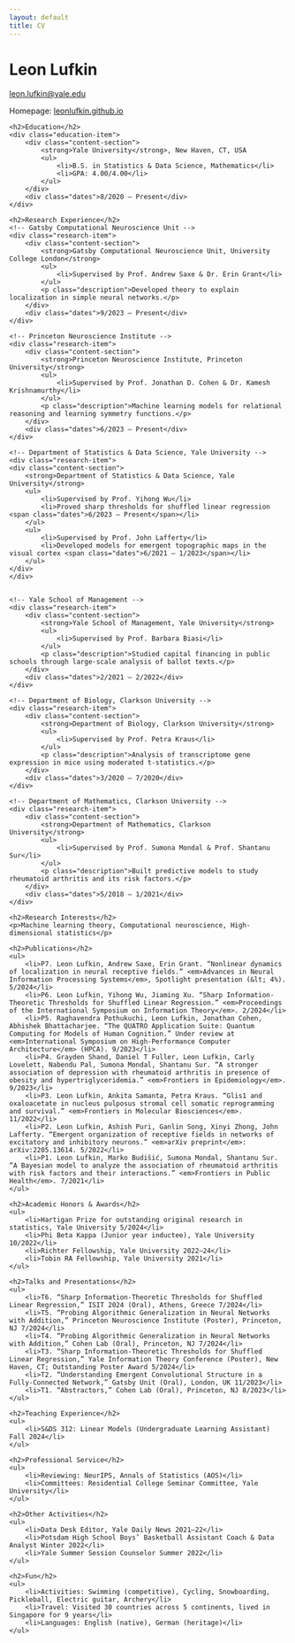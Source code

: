 ```yaml
---
layout: default
title: CV
---
```


<div class="cv-page">
    <h1>Leon Lufkin</h1>
    <p class="center-info">
        <i class="fas fa-envelope"></i>
        <a href="mailto:leon.lufkin@yale.edu">leon.lufkin@yale.edu</a>
    </p>
    <p class="center-info homepage">Homepage: <a href="https://leonlufkin.github.io">leonlufkin.github.io</a></p>

    <h2>Education</h2>
    <div class="education-item">
        <div class="content-section">
            <strong>Yale University</strong>, New Haven, CT, USA
            <ul>
                <li>B.S. in Statistics & Data Science, Mathematics</li>
                <li>GPA: 4.00/4.00</li>
            </ul>
        </div>
        <div class="dates">8/2020 – Present</div>
    </div>

    <h2>Research Experience</h2>    
    <!-- Gatsby Computational Neuroscience Unit -->
    <div class="research-item">
        <div class="content-section">
            <strong>Gatsby Computational Neuroscience Unit, University College London</strong>
            <ul>
                <li>Supervised by Prof. Andrew Saxe & Dr. Erin Grant</li>
            </ul>
            <p class="description">Developed theory to explain localization in simple neural networks.</p>
        </div>
        <div class="dates">9/2023 – Present</div>
    </div>
    
    <!-- Princeton Neuroscience Institute -->
    <div class="research-item">
        <div class="content-section">
            <strong>Princeton Neuroscience Institute, Princeton University</strong>
            <ul>
                <li>Supervised by Prof. Jonathan D. Cohen & Dr. Kamesh Krishnamurthy</li>
            </ul>
            <p class="description">Machine learning models for relational reasoning and learning symmetry functions.</p>
        </div>
        <div class="dates">6/2023 – Present</div>
    </div>

    <!-- Department of Statistics & Data Science, Yale University -->
    <div class="research-item">
    <div class="content-section">
        <strong>Department of Statistics & Data Science, Yale University</strong>
        <ul>
            <li>Supervised by Prof. Yihong Wu</li>
            <li>Proved sharp thresholds for shuffled linear regression <span class="dates">6/2023 – Present</span></li>
        </ul>
        <ul>
            <li>Supervised by Prof. John Lafferty</li>
            <li>Developed models for emergent topographic maps in the visual cortex <span class="dates">6/2021 – 1/2023</span></li>
        </ul>
    </div>
    </div>


    <!-- Yale School of Management -->
    <div class="research-item">
        <div class="content-section">
            <strong>Yale School of Management, Yale University</strong>
            <ul>
                <li>Supervised by Prof. Barbara Biasi</li>
            </ul>
            <p class="description">Studied capital financing in public schools through large-scale analysis of ballot texts.</p>
        </div>
        <div class="dates">2/2021 – 2/2022</div>
    </div>

    <!-- Department of Biology, Clarkson University -->
    <div class="research-item">
        <div class="content-section">
            <strong>Department of Biology, Clarkson University</strong>
            <ul>
                <li>Supervised by Prof. Petra Kraus</li>
            </ul>
            <p class="description">Analysis of transcriptome gene expression in mice using moderated t-statistics.</p>
        </div>
        <div class="dates">3/2020 – 7/2020</div>
    </div>

    <!-- Department of Mathematics, Clarkson University -->
    <div class="research-item">
        <div class="content-section">
            <strong>Department of Mathematics, Clarkson University</strong>
            <ul>
                <li>Supervised by Prof. Sumona Mondal & Prof. Shantanu Sur</li>
            </ul>
            <p class="description">Built predictive models to study rheumatoid arthritis and its risk factors.</p>
        </div>
        <div class="dates">5/2018 – 1/2021</div>
    </div>

    <h2>Research Interests</h2>
    <p>Machine learning theory, Computational neuroscience, High-dimensional statistics</p>

    <h2>Publications</h2>
    <ul>
        <li>P7. Leon Lufkin, Andrew Saxe, Erin Grant. “Nonlinear dynamics of localization in neural receptive fields.” <em>Advances in Neural Information Processing Systems</em>, Spotlight presentation (&lt; 4%). 5/2024</li>
        <li>P6. Leon Lufkin, Yihong Wu, Jiaming Xu. “Sharp Information-Theoretic Thresholds for Shuffled Linear Regression.” <em>Proceedings of the International Symposium on Information Theory</em>. 2/2024</li>
        <li>P5. Raghavendra Pothukuchi, Leon Lufkin, Jonathan Cohen, Abhishek Bhattacharjee. “The QUATRO Application Suite: Quantum Computing for Models of Human Cognition.” Under review at <em>International Symposium on High-Performance Computer Architecture</em> (HPCA). 9/2023</li>
        <li>P4. Grayden Shand, Daniel T Fuller, Leon Lufkin, Carly Lovelett, Nabendu Pal, Sumona Mondal, Shantanu Sur. “A stronger association of depression with rheumatoid arthritis in presence of obesity and hypertriglyceridemia.” <em>Frontiers in Epidemiology</em>. 9/2023</li>
        <li>P3. Leon Lufkin, Ankita Samanta, Petra Kraus. “Glis1 and oxaloacetate in nucleus pulposus stromal cell somatic reprogramming and survival.” <em>Frontiers in Molecular Biosciences</em>. 11/2022</li>
        <li>P2. Leon Lufkin, Ashish Puri, Ganlin Song, Xinyi Zhong, John Lafferty. “Emergent organization of receptive fields in networks of excitatory and inhibitory neurons.” <em>arXiv preprint</em>: arXiv:2205.13614. 5/2022</li>
        <li>P1. Leon Lufkin, Marko Budišić, Sumona Mondal, Shantanu Sur. “A Bayesian model to analyze the association of rheumatoid arthritis with risk factors and their interactions.” <em>Frontiers in Public Health</em>. 7/2021</li>
    </ul>

    <h2>Academic Honors & Awards</h2>
    <ul>
        <li>Hartigan Prize for outstanding original research in statistics, Yale University 5/2024</li>
        <li>Phi Beta Kappa (Junior year inductee), Yale University 10/2022</li>
        <li>Richter Fellowship, Yale University 2022–24</li>
        <li>Tobin RA Fellowship, Yale University 2021</li>
    </ul>

    <h2>Talks and Presentations</h2>
    <ul>
        <li>T6. “Sharp Information-Theoretic Thresholds for Shuffled Linear Regression,” ISIT 2024 (Oral), Athens, Greece 7/2024</li>
        <li>T5. “Probing Algorithmic Generalization in Neural Networks with Addition,” Princeton Neuroscience Institute (Poster), Princeton, NJ 7/2024</li>
        <li>T4. “Probing Algorithmic Generalization in Neural Networks with Addition,” Cohen Lab (Oral), Princeton, NJ 7/2024</li>
        <li>T3. “Sharp Information-Theoretic Thresholds for Shuffled Linear Regression,” Yale Information Theory Conference (Poster), New Haven, CT; Outstanding Poster Award 5/2024</li>
        <li>T2. “Understanding Emergent Convolutional Structure in a Fully-Connected Network,” Gatsby Unit (Oral), London, UK 11/2023</li>
        <li>T1. “Abstractors,” Cohen Lab (Oral), Princeton, NJ 8/2023</li>
    </ul>

    <h2>Teaching Experience</h2>
    <ul>
        <li>S&DS 312: Linear Models (Undergraduate Learning Assistant) Fall 2024</li>
    </ul>

    <h2>Professional Service</h2>
    <ul>
        <li>Reviewing: NeurIPS, Annals of Statistics (AOS)</li>
        <li>Committees: Residential College Seminar Committee, Yale University</li>
    </ul>

    <h2>Other Activities</h2>
    <ul>
        <li>Data Desk Editor, Yale Daily News 2021–22</li>
        <li>Potsdam High School Boys’ Basketball Assistant Coach & Data Analyst Winter 2022</li>
        <li>Yale Summer Session Counselor Summer 2022</li>
    </ul>

    <h2>Fun</h2>
    <ul>
        <li>Activities: Swimming (competitive), Cycling, Snowboarding, Pickleball, Electric guitar, Archery</li>
        <li>Travel: Visited 30 countries across 5 continents, lived in Singapore for 9 years</li>
        <li>Languages: English (native), German (heritage)</li>
    </ul>
</div>
